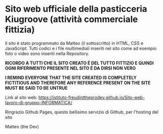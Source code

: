# Sito web ufficiale della pasticceria Kiugroove (attività commerciale fittizia)

Il sito è stato programmato da Matteo (il sottoscritto) in HTML, CSS e JavaScript.
Tutti codici e i file multimediali inseriti nel sito come ad esempio foto o video sono inseriti nella Repository.

**RICORDO A TUTTI CHE IL SITO CREATO È DEL TUTTO FITTIZIO E QUINDI OGNI RIFERIMENTO PRESENTE NEL SITO È DA DIRSI NON VERO**

**I REMIND EVERYONE THAT THE SITE CREATED IS COMPLETELY FICTITIOUS AND THEREFORE ANY REFERENCE PRESENT ON THE SITE MUST BE SAID TO BE UNTRUE**

Link al sito web: https://istituto-freudinttheprodev.github.io/Sito-web-lavoro-di-gruppo-INFORMATICA/

Ringrazio Github Pages, questo bellisimo servizio di Github, per l'hosting del sito

Matteo (the Dev)
